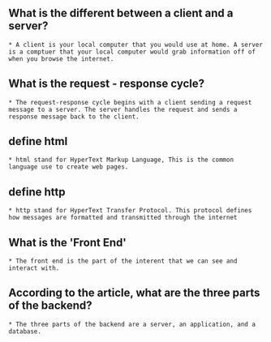 ## What is the different between a client and a server?

    * A client is your local computer that you would use at home. A server is a comptuer that your local computer would grab information off of when you browse the internet.

## What is the request - response cycle?

    * The request-response cycle begins with a client sending a request message to a server. The server handles the request and sends a response message back to the client.

## define html

    * html stand for HyperText Markup Language, This is the common language use to create web pages.

## define http

    * http stand for HyperText Transfer Protocol. This protocol defines how messages are formatted and transmitted through the internet

## What is the 'Front End'

    * The front end is the part of the interent that we can see and interact with.

## According to the article, what are the three parts of the backend?

    * The three parts of the backend are a server, an application, and a database.
